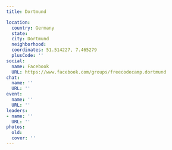 ```yaml
---
title: Dortmund

location:
  country: Germany
  state: 
  city: Dortmund
  neighborhood: 
  coordinates: 51.514227, 7.465279
  plusCode: ''
social:
  name: Facebook
  URL: https://www.facebook.com/groups/freecodecamp.dortmund
chat:
  name: ''
  URL: ''
event:
  name: ''
  URL: ''
leaders:
- name: ''
  URL: ''
photos:
  old: 
  cover: ''
---
```

